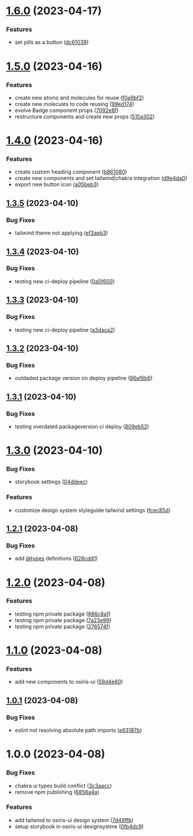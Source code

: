 # [1.6.0](https://github.com/stagePass/osiris-ui/compare/v1.5.0...v1.6.0) (2023-04-17)


### Features

* set pills as a button ([dc61039](https://github.com/stagePass/osiris-ui/commit/dc61039a924ce426ea7a454b3cc0da539e877402))

# [1.5.0](https://github.com/stagePass/osiris-ui/compare/v1.4.0...v1.5.0) (2023-04-16)


### Features

* create new atoms and molecules for reuse ([f0a9bf2](https://github.com/stagePass/osiris-ui/commit/f0a9bf2a3601f35c24587e9773187f0f56f4a1fa))
* create new molecules to code reusing ([99ed174](https://github.com/stagePass/osiris-ui/commit/99ed174d5c33b92d75d188f82e991dbe8bc04234))
* evolve Badge component props ([7092e8f](https://github.com/stagePass/osiris-ui/commit/7092e8f41103fea2aeec7df937bc32e3928e413a))
* restructure components and create new props ([515a302](https://github.com/stagePass/osiris-ui/commit/515a3026e4ab51f628744a5d6fd58611454dee17))

# [1.4.0](https://github.com/stagePass/osiris-ui/compare/v1.3.5...v1.4.0) (2023-04-16)


### Features

* create custom heading component ([b861080](https://github.com/stagePass/osiris-ui/commit/b861080adfa115e8cd898c5cbeb4550dd999e94e))
* create new components and set tailwind|chakra integration ([d9e4da0](https://github.com/stagePass/osiris-ui/commit/d9e4da056992959b84c417642f757349d22c2902))
* export new button icon ([a05beb3](https://github.com/stagePass/osiris-ui/commit/a05beb3e4d8f0cac7fd52d0e50bcea548c07e832))

## [1.3.5](https://github.com/stagePass/osiris-ui/compare/v1.3.4...v1.3.5) (2023-04-10)


### Bug Fixes

* tailwind theme not applying ([ef3aeb3](https://github.com/stagePass/osiris-ui/commit/ef3aeb3a1850df5e730ecd1c879b8273922dd3db))

## [1.3.4](https://github.com/stagePass/osiris-ui/compare/v1.3.3...v1.3.4) (2023-04-10)


### Bug Fixes

* testing new ci-deploy pipeline ([0a5f650](https://github.com/stagePass/osiris-ui/commit/0a5f650deac1e83e6632974d28030c147d2b5cbf))

## [1.3.3](https://github.com/stagePass/osiris-ui/compare/v1.3.2...v1.3.3) (2023-04-10)


### Bug Fixes

* testing new ci-deploy pipeline ([a3daca2](https://github.com/stagePass/osiris-ui/commit/a3daca2989537256d6138eee17ff98e257ec3a5a))

## [1.3.2](https://github.com/stagePass/osiris-ui/compare/v1.3.1...v1.3.2) (2023-04-10)


### Bug Fixes

* outdaded package version on deploy pipeline ([86af6b6](https://github.com/stagePass/osiris-ui/commit/86af6b6ca4497516cd8f693892fa5d0d39ac1005))

## [1.3.1](https://github.com/stagePass/osiris-ui/compare/v1.3.0...v1.3.1) (2023-04-10)


### Bug Fixes

* testing overdated packageversion ci deploy ([809eb52](https://github.com/stagePass/osiris-ui/commit/809eb52c31c47a20cac66da0d103e45192b2e1a9))

# [1.3.0](https://github.com/stagePass/osiris-ui/compare/v1.2.1...v1.3.0) (2023-04-10)


### Bug Fixes

* storybook settings ([04ddeec](https://github.com/stagePass/osiris-ui/commit/04ddeec3404e41a0ee7b088116d40010cffacb1e))


### Features

* customize design system styleguide tailwind settings ([fcec85d](https://github.com/stagePass/osiris-ui/commit/fcec85dd4c4725700ed0d2148d7929066d239e80))

## [1.2.1](https://github.com/stagePass/osiris-ui/compare/v1.2.0...v1.2.1) (2023-04-08)


### Bug Fixes

* add [@types](https://github.com/types) definitions ([628cdd1](https://github.com/stagePass/osiris-ui/commit/628cdd1ff6f569576864b24c8a7a3a49e8ba5e90))

# [1.2.0](https://github.com/stagePass/osiris-ui/compare/v1.1.0...v1.2.0) (2023-04-08)


### Features

* testing npm private package ([886c8a1](https://github.com/stagePass/osiris-ui/commit/886c8a19797ef22a7c1c53106a7f2af40c66412d))
* testing npm private package ([7a23e99](https://github.com/stagePass/osiris-ui/commit/7a23e998da01acc3ea6313ebbbf6bc70a365ab81))
* testing npm private package ([276574f](https://github.com/stagePass/osiris-ui/commit/276574f9542ea5771fb8b42015b9cf2aa864d646))

# [1.1.0](https://github.com/stagePass/osiris-ui/compare/v1.0.1...v1.1.0) (2023-04-08)


### Features

* add new components to osiris-ui ([59d4e60](https://github.com/stagePass/osiris-ui/commit/59d4e6044f726388833a2aede6afa9b80ece51e5))

## [1.0.1](https://github.com/stagePass/osiris-ui/compare/v1.0.0...v1.0.1) (2023-04-08)


### Bug Fixes

* eslint not resolving absolute path imports ([e63187b](https://github.com/stagePass/osiris-ui/commit/e63187bdfeb6899b3a362aa2160de930445d1f62))

# 1.0.0 (2023-04-08)


### Bug Fixes

* chakra ui types build conflict ([3c3aacc](https://github.com/stagePass/osiris-ui/commit/3c3aacc0d56275a6f4d436619ebb812fd834c2dc))
* remove npm publishing ([6856a4a](https://github.com/stagePass/osiris-ui/commit/6856a4a8b81fa9ee2925cd7d2af3d0fe80dd281e))


### Features

* add tailwind to osiris-ui design system ([7d49ffb](https://github.com/stagePass/osiris-ui/commit/7d49ffb6726607014edee7112951fac080b6a483))
* setup storybook in osiris-ui designsystme ([0fb4dc9](https://github.com/stagePass/osiris-ui/commit/0fb4dc9181f85943ae0c8677319f9a24b82e47ab))
